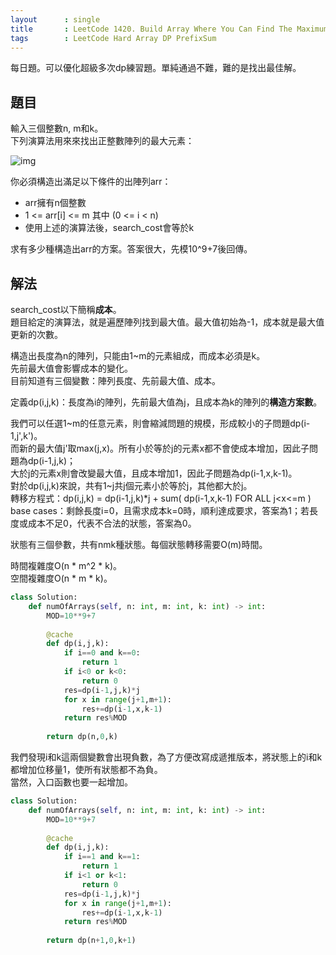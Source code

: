 ```yaml
---
layout      : single
title       : LeetCode 1420. Build Array Where You Can Find The Maximum Exactly K Comparisons
tags        : LeetCode Hard Array DP PrefixSum
---
```

每日題。可以優化超級多次dp練習題。單純通過不難，難的是找出最佳解。  

## 題目

輸入三個整數n, m和k。  
下列演算法用來來找出正整數陣列的最大元素：  

![img](https://assets.leetcode.com/uploads/2020/04/02/e.png)  

你必須構造出滿足以下條件的出陣列arr：  

- arr擁有n個整數  
- 1 <= arr[i] <= m 其中 (0 <= i < n)  
- 使用上述的演算法後，search_cost會等於k  

求有多少種構造出arr的方案。答案很大，先模10^9+7後回傳。  

## 解法

search_cost以下簡稱**成本**。  
題目給定的演算法，就是遍歷陣列找到最大值。最大值初始為-1，成本就是最大值更新的次數。  

構造出長度為n的陣列，只能由1\~m的元素組成，而成本必須是k。  
先前最大值會影響成本的變化。  
目前知道有三個變數：陣列長度、先前最大值、成本。  

定義dp(i,j,k)：長度為i的陣列，先前最大值為j，且成本為k的陣列的**構造方案數**。  

我們可以任選1\~m的任意元素，則會縮減問題的規模，形成較小的子問題dp(i-1,j',k')。  
而新的最大值j'取max(j,x)。所有小於等於j的元素x都不會使成本增加，因此子問題為dp(i-1,j,k)；  
大於j的元素x則會改變最大值，且成本增加1，因此子問題為dp(i-1,x,k-1)。  
對於dp(i,j,k)來說，共有1\~j共j個元素小於等於j，其他都大於j。  
轉移方程式：dp(i,j,k) = dp(i-1,j,k)\*j + sum( dp(i-1,x,k-1) FOR ALL j<x<=m )  
base cases：剩餘長度i=0，且需求成本k=0時，順利達成要求，答案為1；若長度或成本不足0，代表不合法的狀態，答案為0。  

狀態有三個參數，共有nmk種狀態。每個狀態轉移需要O(m)時間。  

時間複雜度O(n \* m^2 \* k)。  
空間複雜度O(n \* m \* k)。  

```python
class Solution:
    def numOfArrays(self, n: int, m: int, k: int) -> int:
        MOD=10**9+7
        
        @cache
        def dp(i,j,k):
            if i==0 and k==0:
                return 1
            if i<0 or k<0:
                return 0
            res=dp(i-1,j,k)*j
            for x in range(j+1,m+1):
                res+=dp(i-1,x,k-1)
            return res%MOD
    
        return dp(n,0,k)
```

我們發現i和k這兩個變數會出現負數，為了方便改寫成遞推版本，將狀態上的i和k都增加位移量1，使所有狀態都不為負。  
當然，入口函數也要一起增加。  

```python
class Solution:
    def numOfArrays(self, n: int, m: int, k: int) -> int:
        MOD=10**9+7
        
        @cache
        def dp(i,j,k):
            if i==1 and k==1:
                return 1
            if i<1 or k<1:
                return 0
            res=dp(i-1,j,k)*j
            for x in range(j+1,m+1):
                res+=dp(i-1,x,k-1)
            return res%MOD
    
        return dp(n+1,0,k+1)
```
